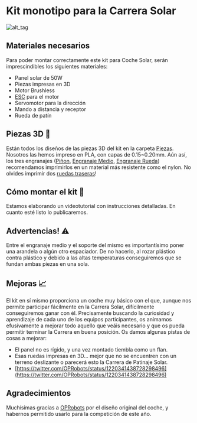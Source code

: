 # Kit monotipo para la Carrera Solar

![alt_tag](https://raw.githubusercontent.com/OPRobots/FrankyTank/master/Images/Franky_Tank_v5.jpg)
## Materiales necesarios
Para poder montar correctamente este kit para Coche Solar, serán imprescindibles los siguientes materiales:
- Panel solar de 50W
- Piezas impresas en 3D
- Motor Brushless
- [ESC](https://en.wikipedia.org/wiki/Electronic_speed_control) para el motor
- Servomotor para la dirección
- Mando a distancia y receptor
- Rueda de patín

## Piezas 3D 🧱

Están todos los diseños de las piezas 3D del kit en la carpeta [Piezas](Piezas). Nosotros las hemos impreso en PLA, con capas de 0.15~0.20mm. Aún así, los tres engranajes ([Piñon](Piezas/Piñon.stl), [Engranaje Medio](Piezas/Engranaje%20medio.stl), [Engranaje Rueda](Piezas/Engranaje%20Rueda.stl)) recomendamos imprimirlos en un material más resistente como el nylon.
No olvides imprimir dos [ruedas traseras](Piezas/Rueda%20trasera.stl)!

## Cómo montar el kit 🔧
Estamos elaborando un videotutorial con instrucciones detalladas. En cuanto esté listo lo publicaremos.

## Advertencias! ⚠️
Entre el engranaje medio y el soporte del mismo es importantísimo poner una arandela o algún otro espaciador. De no hacerlo, al rozar plástico contra plástico y debido a las altas temperaturas conseguiremos que se fundan ambas piezas en una sola.

## Mejoras 📈
El kit en sí mismo proporciona un coche muy básico con el que, aunque nos permite participar fácilmente en la Carrera Solar, difícilmente conseguiremos ganar con él. 
Precisamente buscando la curiosidad y aprendizaje de cada uno de los equipos participantes, os animamos efusivamente a mejorar todo aquello que veáis necesario y que os pueda permitir terminar la Carrera en buena posición.
Os damos algunas pistas de cosas a mejorar:
- El panel no es rígido, y una vez montado tiembla como un flan.
- Esas ruedas impresas en 3D... mejor que no se encuentren con un terreno deslizante o parecerá esto la Carrera de Patinaje Solar.
- [https://twitter.com/OPRobots/status/1220341438728298496](https://twitter.com/OPRobots/status/1220341438728298496)

## Agradecimientos
Muchísimas gracias a [OPRobots](https://github.com/OPRobots) por el diseño original del coche, y habernos permitido usarlo para la competición de este año.

